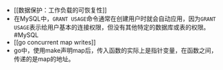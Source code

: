 - [[数据保护：工作负载的可恢复性]]
- 在MySQL中，`GRANT USAGE`命令通常在创建用户时就会自动应用，因为`GRANT USAGE`表示给用户基本的连接权限，但没有其他特定的数据库或表的权限。 #MySQL
- [[go concurrent map writes]]
- go中，使用make声明map后，传入函数的实际上是指针变量，在函数之间，传递的是map的地址。
